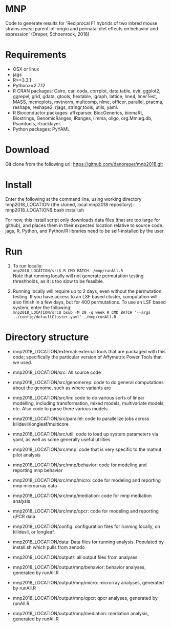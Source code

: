 # MNP
Code to generate results for 'Reciprocal F1 hybrids of two inbred mouse strains
reveal parent-of-origin and perinatal diet effects on behavior and expression' (Oreper, Schoenrock, 2018)


# Requirements
* OSX or linux
* jags
* R>=3.3.1
* Python>=2.7.12
* R CRAN packages: Cairo, car, coda, corrplot, data.table, evir, ggplot2, ggrepel, grid, gdata,  gtools, flextable, igraph, lattice, lme4, lmerTest, MASS,  mcmcplots,  mvtnorm, multcomp, nlme, officer, parallel, pracma, reshape, reshape2, rjags, stringr,tools, utils, yaml.
* R Bioconductor packages: affxparser, BiocGenerics, biomaRt, Biostrings, GenomicRanges, IRanges, limma, oligo, org.Mm.eg.db, Rsamtools, rtracklayer.
* Python packages: PyYAML


# Download
Git clone from the following url: https://github.com/danoreper/mnp2018.git

# Install
Enter the following at the command line, using working directory mnp2018\_LOCATION (the cloned, local mnp2018 repository):
mnp2018\_LOCATION\$ bash install.sh 

For now, this install script only downloads data files (that are too large for github), and places them in their expected location relative to source code. jags, R, Python, and Python/R libraries need to be self-installed by the user.


# Run
1. To run locally:  
```mnp2018_LOCATION/src$ R CMD BATCH ./mnp/runAll.R```  
Note that running locally will not generate permutation testing threshholds, as it is too slow to be feasible.

2. Running locally will require up to 2 days, even without the permutation testing. If you have access to an LSF based cluster, computation will also finish in a few days, but for 400 permutations. To use an LSF based system, enter the following:  
```mnp2018_LOCATION/src$ bsub -M 20 -q week R CMD BATCH '--args ../config/defaultCluster.yaml' ./mnp/runAll.R```


# Directory structure

* mnp2018\_LOCATION/external: external tools that are packaged with this code; specifically the particular version of Affymetrix Power Tools that we used. 
* mnp2018\_LOCATION/src: All source code
* mnp2018\_LOCATION/src/genomerep: code to do general computations about the genome, such as where variants are
* mnp2018\_LOCATION/src/lm: code to do various sorts of linear modelling, including transformation, mixed models, multivariate models, etc. Also code to parse there various models.
* mnp2018\_LOCATION/src/parallel: code to parallelize jobs across killdevil/longleaf/multicore
* mnp2018\_LOCATION/src/util: code to load up system parameters via yaml, as well as some generally useful utilities
* mnp2018\_LOCATION/src/mnp: code that is very specific to the matnut pilot analysis
* mnp2018\_LOCATION/src/mnp/behavior: code for modeling and reporting mnp behavior
* mnp2018\_LOCATION/src/mnp/micro: code for modeling and reporting mnp microarray data
* mnp2018\_LOCATION/src/mnp/mediation: code for mnp mediation analysis
* mnp2018\_LOCATION/src/mnp/qpcr: code for modeling and reporting qPCR data
* mnp2018\_LOCATION/config: configuration files for running locally, on killdevil, or longleaf.
* mnp2018\_LOCATION/data: Data files for running analysis. Populated by install.sh which pulls from zenodo

* mnp2018\_LOCATION/output/: all output files from analyses
* mnp2018\_LOCATION/output/mnp/behavior: behavior analyses, generated by runAll.R
* mnp2018\_LOCATION/output/mnp/micro: microrray analyses, generated by runAll.R
* mnp2018\_LOCATION/output/mnp/qpcr: qpcr analyses, generated by runAll.R
* mnp2018\_LOCATION/output/mnp/mediation: mediation analysis, generated by runAll.R


